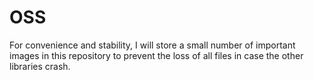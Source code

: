 # OSS
For convenience and stability, I will store a small number of important images in this repository to prevent the loss of all files in case the other libraries crash.
